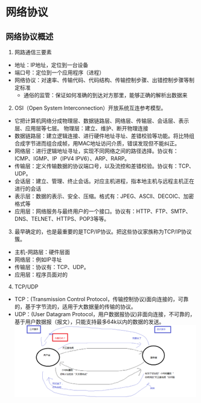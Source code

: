 # 网络协议
## 网络协议概述
1. 网路通信三要素
- 地址：IP地址，定位到一台设备
- 端口号：定位到一个应用程序（进程）
- 网络协议：对速率、传输代码、代码结构、传输控制步骤、出错控制步骤等制定标准
  - 通俗的监管：保证如何准确的到达对方那里，能够正确的解析出数据来
2. OSI（Open System Interconnection）开放系统互连参考模型。
- 它把计算机网络分成物理层、数据链路层、网络层、传输层、会话层、表示层、应用层等七层。
物理层：建立、维护、断开物理连接
- 数据链路层：建立逻辑连接、进行硬件地址寻址、差错校验等功能。将比特组合成字节进而组合成帧，用MAC地址访问介质，错误发现但不能纠正。
- 网络层：进行逻辑地址寻址，实现不同网络之间的路径选择。协议有：ICMP、IGMP、IP（IPV4 IPV6）、ARP、RARP。
- 传输层：定义传输数据的协议端口号，以及流控和差错校验。协议有：TCP、UDP。
- 会话层：建立、管理、终止会话。对应主机进程，指本地主机与远程主机正在进行的会话
- 表示层：数据的表示、安全、压缩。格式有：JPEG、ASCll、DECOIC、加密格式等
- 应用层：网络服务与最终用户的一个接口。协议有：HTTP、FTP、SMTP、DNS、TELNET、HTTPS、POP3等等。

3. 最早确定的，也是最重要的是TCP/IP协议。把这些协议家族称为TCP/IP协议簇。
- 主机-网路层：硬件层面
- 网络层：例如IP寻址
- 传输层：协议有：TCP、UDP。
- 应用层：程序员面对的
4. TCP/UDP
- TCP：(Transmission Control Protocol，传输控制协议)面向连接的，可靠的，基于字节流的，适用于大数据量的传输的协议。
- UDP：(User Datagram Protocol，用户数据报协议)非面向连接，不可靠的，基于用户数据报（报文），只能支持最多64k以内的数据的发送。
![TCP三次握手四次挥手.png](TCP%E4%B8%89%E6%AC%A1%E6%8F%A1%E6%89%8B%E5%9B%9B%E6%AC%A1%E6%8C%A5%E6%89%8B.png)